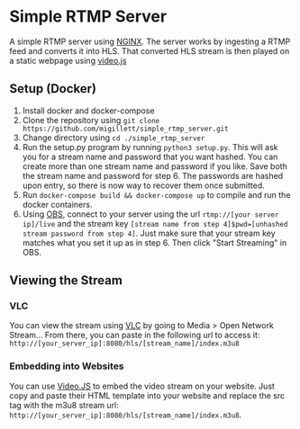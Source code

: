 # Simple RTMP Server
A simple RTMP server using [NGINX](https://nginx.org/en/docs/). The server works by ingesting a RTMP feed and converts it into HLS. That converted HLS stream is then played on a static webpage using [video.js](https://videojs.com/)

## Setup (Docker)
1. Install docker and docker-compose
2. Clone the repository using `git clone https://github.com/migillett/simple_rtmp_server.git`
3. Change directory using `cd ./simple_rtmp_server`
4. Run the setup.py program by running `python3 setup.py`. This will ask you for a stream name and password that you want hashed. You can create more than one stream name and password if you like. Save both the stream name and password for step 6. The passwords are hashed upon entry, so there is now way to recover them once submitted.
5. Run `docker-compose build && docker-compose up` to compile and run the docker containers.
6. Using [OBS](https://obsproject.com/), connect to your server using the url `rtmp://[your server ip]/live` and the stream key `[stream name from step 4]$pwd=[unhashed stream password from step 4]`. Just make sure that your stream key matches what you set it up as in step 6. Then click "Start Streaming" in OBS.

## Viewing the Stream
### VLC
You can view the stream using [VLC](https://www.videolan.org/vlc/) by going to Media > Open Network Stream... From there, you can paste in the following url to access it: `http://[your_server_ip]:8080/hls/[stream_name]/index.m3u8`

### Embedding into Websites
You can use [Video.JS](https://videojs.com/) to embed the video stream on your website. Just copy and paste their HTML template into your website and replace the src tag with the m3u8 stream url: `http://[your_server_ip]:8080/hls/[stream_name]/index.m3u8`.
